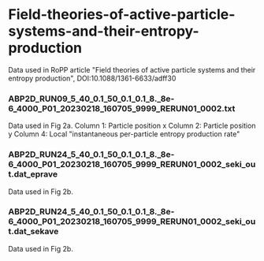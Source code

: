 # Field-theories-of-active-particle-systems-and-their-entropy-production
Data used in RoPP article "Field theories of active particle systems and their entropy production", DOI:10.1088/1361-6633/adff30


### ABP2D_RUN09_5_40_0.1_50_0.1_0.1_8._8e-6_4000_P01_20230218_160705_9999_RERUN01_0002.txt
Data used in Fig 2a. 
Column 1: Particle position x
Column 2: Particle position y
Column 4: Local "instantaneous per-particle entropy production rate"

### ABP2D_RUN24_5_40_0.1_50_0.1_0.1_8._8e-6_4000_P01_20230218_160705_9999_RERUN01_0002_seki_out.dat_eprave
Data used in Fig 2b.

### ABP2D_RUN24_5_40_0.1_50_0.1_0.1_8._8e-6_4000_P01_20230218_160705_9999_RERUN01_0002_seki_out.dat_sekave
Data used in Fig 2b.
